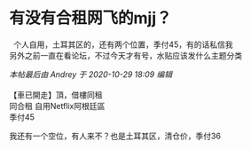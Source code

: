 # 有没有合租网飞的mjj？


&nbsp;&nbsp;个人自用，土耳其区的，还有两个位置，季付45，有的话私信我<br />
另外之前一直在看论坛，不过今天才有号，水贴应该发什么主题分类<img src="static/image/smiley/default/lol.gif" smilieid="12" border="0" alt="" /> 

<i class="pstatus"> 本帖最后由 Andrey 于 2020-10-29 18:09 编辑 </i><br />
<br />
【車已開走】頂，借樓同租<br />
同合租 自用Netflix阿根廷區<br />
季付45

我还有一个空位，有人来不？也是土耳其区，清仓价，季付36
